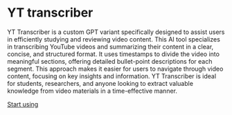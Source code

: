 # YT transcriber

YT Transcriber is a custom GPT variant specifically designed to assist users in efficiently studying and reviewing video content. This AI tool specializes in transcribing YouTube videos and summarizing their content in a clear, concise, and structured format. It uses timestamps to divide the video into meaningful sections, offering detailed bullet-point descriptions for each segment. This approach makes it easier for users to navigate through video content, focusing on key insights and information. YT Transcriber is ideal for students, researchers, and anyone looking to extract valuable knowledge from video materials in a time-effective manner.

[Start using](https://chat.openai.com/g/g-Xt0xteYE8)